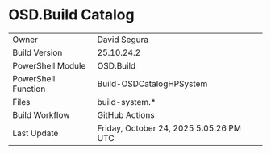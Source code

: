 ﻿# OSD.Build Catalog

| | |
|-|-|
| Owner | David Segura |
| Build Version | 25.10.24.2 |
| PowerShell Module | OSD.Build |
| PowerShell Function | Build-OSDCatalogHPSystem |
| Files | build-system.* |
| Build Workflow | GitHub Actions |
| Last Update | Friday, October 24, 2025 5:05:26 PM UTC |
